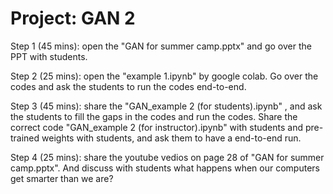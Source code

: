 # Project: GAN 2

Step 1 (45 mins): open the "GAN for summer camp.pptx" and go over the PPT with students. 

Step 2 (25 mins): open the "example 1.ipynb" by google colab. Go over the codes and ask the students to run the codes end-to-end. 

Step 3 (45 mins): share the "GAN_example 2 (for students).ipynb" , and ask the students to fill the gaps in the codes and run the codes. Share the correct code "GAN_example 2 (for instructor).ipynb" with students and pre-trained weights with students, and ask them to have a end-to-end run. 

Step 4 (25 mins): share the youtube vedios on page 28 of "GAN for summer camp.pptx". And discuss with students what happens when our computers get smarter than we are?



